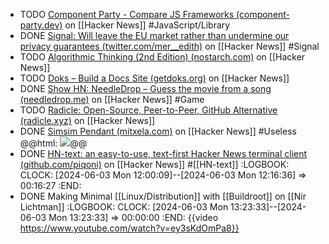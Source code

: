 - TODO [Component Party - Compare JS Frameworks (component-party.dev)](https://news.ycombinator.com/item?id=37166073) on [[Hacker News]] #JavaScript/Library
- DONE [Signal: Will leave the EU market rather than undermine our privacy guarantees (twitter.com/mer__edith)](https://news.ycombinator.com/item?id=40551260) on [[Hacker News]] #Signal
- TODO [Algorithmic Thinking (2nd Edition) (nostarch.com)](https://news.ycombinator.com/item?id=39578007) on [[Hacker News]]
- TODO [Doks – Build a Docs Site (getdoks.org)](https://news.ycombinator.com/item?id=39605670) on [[Hacker News]]
- DONE [Show HN: NeedleDrop – Guess the movie from a song (needledrop.me)](https://news.ycombinator.com/item?id=39604245) on [[Hacker News]] #Game
- TODO [Radicle: Open-Source, Peer-to-Peer, GitHub Alternative (radicle.xyz)](https://news.ycombinator.com/item?id=39600810) on [[Hacker News]]
- DONE [Simsim Pendant (mitxela.com)](https://news.ycombinator.com/item?id=39607300) on [[Hacker News]] #Useless
  @@html: <img src="https://mitxela.com/img/uploads/renders/simsim/simsim3.jpg" class="article-cover" />@@
- DONE [HN-text: an easy-to-use, text-first Hacker News terminal client (github.com/piqoni)](https://news.ycombinator.com/item?id=40556995) on [[Hacker News]] #[[HN-text]]
  :LOGBOOK:
  CLOCK: [2024-06-03 Mon 12:00:09]--[2024-06-03 Mon 12:16:36] =>  00:16:27
  :END:
- DONE Making Minimal [[Linux/Distribution]] with [[Buildroot]] on [[Nir Lichtman]]
  :LOGBOOK:
  CLOCK: [2024-06-03 Mon 13:23:33]--[2024-06-03 Mon 13:23:33] =>  00:00:00
  :END:
  {{video https://www.youtube.com/watch?v=ey3sKdOmPa8}}